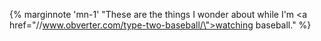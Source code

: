 {% marginnote 'mn-1' "These are the things I wonder about while I'm <a href=\"//www.obverter.com/type-two-baseball/\">watching baseball</a>." %}
